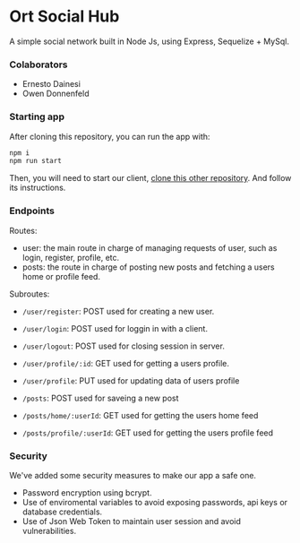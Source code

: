 # Ort Social Hub

A simple social network built in Node Js, using Express, Sequelize + MySql.

### Colaborators

- Ernesto Dainesi
- Owen Donnenfeld

### Starting app

After cloning this repository, you can run the app with:

```bash
npm i
npm run start
```

Then, you will need to start our client, [clone this other repository](https://github.com/ErneDainesi/OrtSocialHub).
And follow its instructions.

### Endpoints

Routes:
- user: the main route in charge of managing requests of user, such as login, register, profile, etc.
- posts: the route in charge of posting new posts and fetching a users home or profile feed.

Subroutes:
- `/user/register`: POST used for creating a new user.
- `/user/login`: POST used for loggin in with a client.
- `/user/logout`: POST used for closing session in server.
- `/user/profile/:id`: GET used for getting a users profile.
- `/user/profile`: PUT used for updating data of users profile

- `/posts`: POST used for saveing a new post
- `/posts/home/:userId`: GET used for getting the users home feed
- `/posts/profile/:userId`: GET used for getting the users profile feed

### Security

We've added some security measures to make our app a safe one.

- Password encryption using bcrypt.
- Use of enviromental variables to avoid exposing passwords, api keys or database credentials.
- Use of Json Web Token to maintain user session and avoid vulnerabilities.
